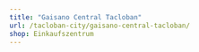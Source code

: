 ```yaml
---
title: "Gaisano Central Tacloban"
url: /tacloban-city/gaisano-central-tacloban/
shop: Einkaufszentrum
---
```


